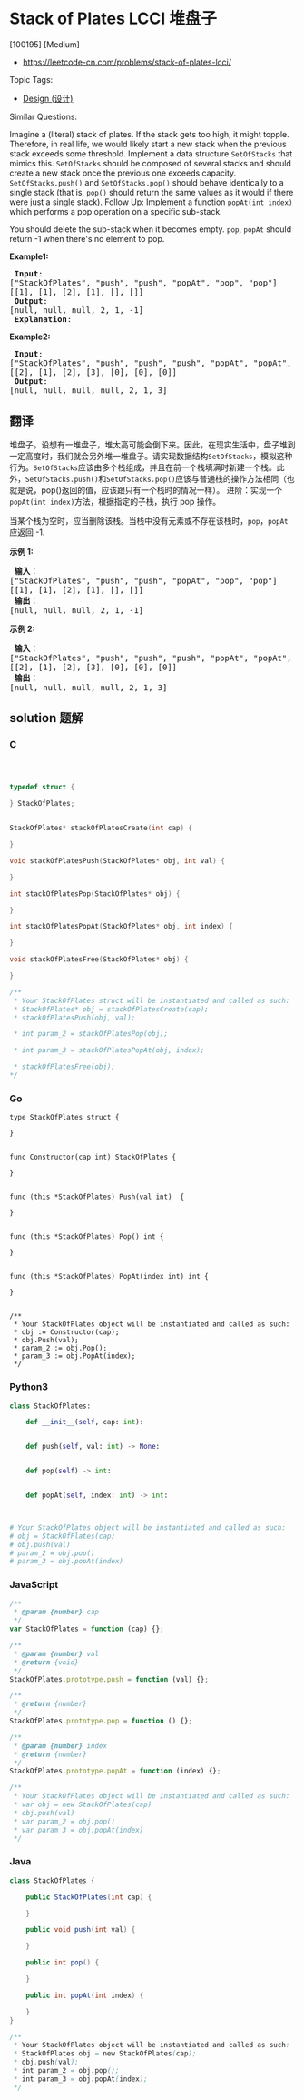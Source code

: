 # Stack of Plates LCCI 堆盘子

[100195] [Medium]

- https://leetcode-cn.com/problems/stack-of-plates-lcci/

Topic Tags:

- [Design (设计)](https://leetcode-cn.com/tag/design/)

Similar Questions:

Imagine a (literal) stack of plates. If the stack gets too high, it might topple. Therefore, in real life, we would likely start a new stack when the previous stack exceeds some threshold. Implement a data structure `SetOfStacks` that mimics this. `SetOfStacks` should be composed of several stacks and should create a new stack once the previous one exceeds capacity. `SetOfStacks.push()` and `SetOfStacks.pop()` should behave identically to a single stack (that is, `pop()` should return the same values as it would if there were just a single stack). Follow Up: Implement a function `popAt(int index)` which performs a pop operation on a specific sub-stack.

You should delete the sub-stack when it becomes empty. `pop`, `popAt` should return -1 when there's no element to pop.

**Example1:**

<pre><strong> Input</strong>: 
["StackOfPlates", "push", "push", "popAt", "pop", "pop"]
[[1], [1], [2], [1], [], []]
<strong> Output</strong>: 
[null, null, null, 2, 1, -1]
<strong> Explanation</strong>: 
</pre>

**Example2:**

<pre><strong> Input</strong>: 
["StackOfPlates", "push", "push", "push", "popAt", "popAt", "popAt"]
[[2], [1], [2], [3], [0], [0], [0]]
<strong> Output</strong>: 
[null, null, null, null, 2, 1, 3]
</pre>

## 翻译

堆盘子。设想有一堆盘子，堆太高可能会倒下来。因此，在现实生活中，盘子堆到一定高度时，我们就会另外堆一堆盘子。请实现数据结构`SetOfStacks`，模拟这种行为。`SetOfStacks`应该由多个栈组成，并且在前一个栈填满时新建一个栈。此外，`SetOfStacks.push()`和`SetOfStacks.pop()`应该与普通栈的操作方法相同（也就是说，pop()返回的值，应该跟只有一个栈时的情况一样）。 进阶：实现一个`popAt(int index)`方法，根据指定的子栈，执行 pop 操作。

当某个栈为空时，应当删除该栈。当栈中没有元素或不存在该栈时，`pop`，`popAt`  应返回 -1.

**示例 1:**

<pre><strong> 输入</strong>：
["StackOfPlates", "push", "push", "popAt", "pop", "pop"]
[[1], [1], [2], [1], [], []]
<strong> 输出</strong>：
[null, null, null, 2, 1, -1]
</pre>

**示例 2:**

<pre><strong> 输入</strong>：
["StackOfPlates", "push", "push", "push", "popAt", "popAt", "popAt"]
[[2], [1], [2], [3], [0], [0], [0]]
<strong> 输出</strong>：
[null, null, null, null, 2, 1, 3]
</pre>

## solution 题解

### C

```c



typedef struct {

} StackOfPlates;


StackOfPlates* stackOfPlatesCreate(int cap) {

}

void stackOfPlatesPush(StackOfPlates* obj, int val) {

}

int stackOfPlatesPop(StackOfPlates* obj) {

}

int stackOfPlatesPopAt(StackOfPlates* obj, int index) {

}

void stackOfPlatesFree(StackOfPlates* obj) {

}

/**
 * Your StackOfPlates struct will be instantiated and called as such:
 * StackOfPlates* obj = stackOfPlatesCreate(cap);
 * stackOfPlatesPush(obj, val);

 * int param_2 = stackOfPlatesPop(obj);

 * int param_3 = stackOfPlatesPopAt(obj, index);

 * stackOfPlatesFree(obj);
*/
```

### Go

```golang
type StackOfPlates struct {

}


func Constructor(cap int) StackOfPlates {

}


func (this *StackOfPlates) Push(val int)  {

}


func (this *StackOfPlates) Pop() int {

}


func (this *StackOfPlates) PopAt(index int) int {

}


/**
 * Your StackOfPlates object will be instantiated and called as such:
 * obj := Constructor(cap);
 * obj.Push(val);
 * param_2 := obj.Pop();
 * param_3 := obj.PopAt(index);
 */
```

### Python3

```python
class StackOfPlates:

    def __init__(self, cap: int):


    def push(self, val: int) -> None:


    def pop(self) -> int:


    def popAt(self, index: int) -> int:



# Your StackOfPlates object will be instantiated and called as such:
# obj = StackOfPlates(cap)
# obj.push(val)
# param_2 = obj.pop()
# param_3 = obj.popAt(index)
```

### JavaScript

```javascript
/**
 * @param {number} cap
 */
var StackOfPlates = function (cap) {};

/**
 * @param {number} val
 * @return {void}
 */
StackOfPlates.prototype.push = function (val) {};

/**
 * @return {number}
 */
StackOfPlates.prototype.pop = function () {};

/**
 * @param {number} index
 * @return {number}
 */
StackOfPlates.prototype.popAt = function (index) {};

/**
 * Your StackOfPlates object will be instantiated and called as such:
 * var obj = new StackOfPlates(cap)
 * obj.push(val)
 * var param_2 = obj.pop()
 * var param_3 = obj.popAt(index)
 */
```

### Java

```java
class StackOfPlates {

    public StackOfPlates(int cap) {

    }

    public void push(int val) {

    }

    public int pop() {

    }

    public int popAt(int index) {

    }
}

/**
 * Your StackOfPlates object will be instantiated and called as such:
 * StackOfPlates obj = new StackOfPlates(cap);
 * obj.push(val);
 * int param_2 = obj.pop();
 * int param_3 = obj.popAt(index);
 */
```
